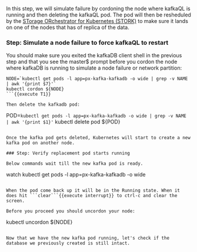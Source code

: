 In this step, we will simulate failure by cordoning the node where kafkaQL is running and then deleting the kafkaQL pod. The pod will then be resheduled by the [STorage ORchestrator for Kubernetes (STORK)](https://github.com/libopenstorage/stork/) to make sure it lands on one of the nodes that has of replica of the data.

### Step: Simulate a node failure to force kafkaQL to restart

You should make sure you exited the kafkaDB client shell in the previous step and that you see the master$ prompt before you cordon the node where kafkaDB is running to simulate a node failure or network partition:
```
NODE=`kubectl get pods -l app=px-kafka-kafkadb -o wide | grep -v NAME | awk '{print $7}'`
kubectl cordon ${NODE}
```{{execute T1}}

Then delete the kafkadb pod:
```
POD=`kubectl get pods -l app=px-kafka-kafkadb -o wide | grep -v NAME | awk '{print $1}'`
kubectl delete pod ${POD}
```{{execute T1}}

Once the kafka pod gets deleted, Kubernetes will start to create a new kafka pod on another node.

### Step: Verify replacement pod starts running

Below commands wait till the new kafka pod is ready.
```
watch kubectl get pods -l app=px-kafka-kafkadb -o wide
```{{execute T1}}

When the pod come back up it will be in the Running state. When it does hit ```clear```{{execute interrupt}} to ctrl-c and clear the screen.

Before you proceed you should uncordon your node:
```
kubectl uncordon ${NODE}
```{{execute T1}}

Now that we have the new kafka pod running, let's check if the database we previously created is still intact.
